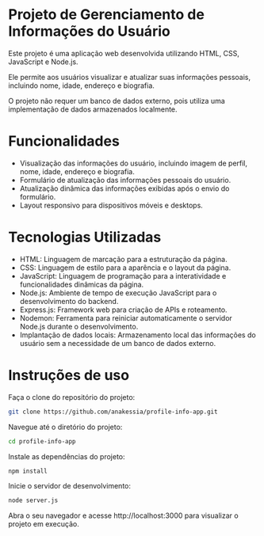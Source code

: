 # Projeto de Gerenciamento de Informações do Usuário

<p>Este projeto é uma aplicação web desenvolvida utilizando HTML, CSS, JavaScript e Node.js.<p>
<p>Ele permite aos usuários visualizar e atualizar suas informações pessoais, incluindo nome, idade, endereço e biografia.</p>
<p>O projeto não requer um banco de dados externo, pois utiliza uma implementação de dados armazenados localmente.<p>

# Funcionalidades
- Visualização das informações do usuário, incluindo imagem de perfil, nome, idade, endereço e biografia.
- Formulário de atualização das informações pessoais do usuário.
- Atualização dinâmica das informações exibidas após o envio do formulário.
- Layout responsivo para dispositivos móveis e desktops.

# Tecnologias Utilizadas
- HTML: Linguagem de marcação para a estruturação da página.
- CSS: Linguagem de estilo para a aparência e o layout da página.
- JavaScript: Linguagem de programação para a interatividade e funcionalidades dinâmicas da página.
- Node.js: Ambiente de tempo de execução JavaScript para o desenvolvimento do backend.
- Express.js: Framework web para criação de APIs e roteamento.
- Nodemon: Ferramenta para reiniciar automaticamente o servidor Node.js durante o desenvolvimento.
- Implantação de dados locais: Armazenamento local das informações do usuário sem a necessidade de um banco de dados externo.

# Instruções de uso

Faça o clone do repositório do projeto:
```sh
git clone https://github.com/anakessia/profile-info-app.git
```

Navegue até o diretório do projeto:
```sh
cd profile-info-app
```

Instale as dependências do projeto:
```sh
npm install
```
Inicie o servidor de desenvolvimento: 
```sh
node server.js
```

Abra o seu navegador e acesse http://localhost:3000 para visualizar o projeto em execução.
